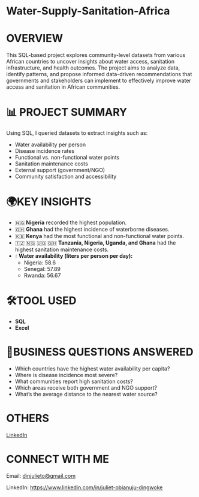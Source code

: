 # Water-Supply-Sanitation-Africa

# OVERVIEW
This SQL-based project explores community-level datasets from various African countries to uncover insights about water access, sanitation infrastructure, and health outcomes. The project aims to analyze data, identify patterns, and propose informed data-driven recommendations that governments and stakeholders can implement to effectively improve water access and sanitation in African communities.

# 📊 PROJECT SUMMARY

Using SQL, I queried datasets to extract insights such as:

- Water availability per person
- Disease incidence rates
- Functional vs. non-functional water points
- Sanitation maintenance costs
- External support (government/NGO)
- Community satisfaction and accessibility

# 🌍KEY INSIGHTS

- 🇳🇬 **Nigeria** recorded the highest population.
- 🇬🇭 **Ghana** had the highest incidence of waterborne diseases.
- 🇰🇪 **Kenya** had the most functional and non-functional water points.
- 🇹🇿 🇳🇬 🇺🇬 🇬🇭 **Tanzania, Nigeria, Uganda, and Ghana** had the highest sanitation maintenance costs.
- 💧 **Water availability (liters per person per day):**
  - Nigeria: 58.6  
  - Senegal: 57.89  
  - Rwanda: 56.67
 
# 🛠️TOOL USED

- **SQL**
- **Excel**

# 📌BUSINESS QUESTIONS ANSWERED

- Which countries have the highest water availability per capita?
- Where is disease incidence most severe?
- What communities report high sanitation costs?
- Which areas receive both government and NGO support?
- What’s the average distance to the nearest water source?

# OTHERS
[LinkedIn](https://www.linkedin.com/posts/juliet-obianuju-dingwoke_sql-dataanalytics-axiaafrica-activity-7315276011229601795-KcYM?utm_source=share&utm_medium=member_desktop&rcm=ACoAADt2sYEB_u54k7kCyt5xLX2OS6Iqo3GlcSg)

# CONNECT WITH ME

Email: dinjulieto@gmail.com

LinkedIn: https://www.linkedin.com/in/juliet-obianuju-dingwoke

